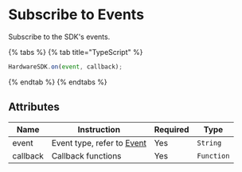 # Subscribe to Events

Subscribe to the SDK's events.

{% tabs %}
{% tab title="TypeScript" %}
```typescript
HardwareSDK.on(event, callback);
```
{% endtab %}
{% endtabs %}

## Attributes

| Name     | Instruction                                    | Required | Type       |
| -------- | ---------------------------------------------- | -------- | ---------- |
| event    | Event type, refer to [Event](broken-reference) | Yes      | `String`   |
| callback | Callback functions                             | Yes      | `Function` |
